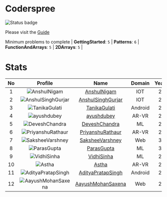 
Coderspree
==========


![Status badge](https://github.com/InnogeeksOrganization/coderspree/actions/workflows/checkSubmission.yml/badge.svg)  


Please visit the [Guide](./Guide/README.md)  


Minimum problems to complete | **GettingStarted**: `5` | **Patterns**: `6` | **FunctionAndArrays**: `5` | **2DArrays**: 
`5` |   

# Stats
  

|No|Profile|Name|Domain|Year|Solved|
| :---: | :---: | :---: | :---: | :---: | :---: |
|1|![AnshulNigam](https://avatars.githubusercontent.com/u/74321084?v=4&s=100)|[AnshulNigam](https://github.com/Anshul-13J)|IOT|2|61|
|2|![AnshulSinghGurjar](https://avatars.githubusercontent.com/u/90499262?v=4&s=100)|[AnshulSinghGurjar](https://github.com/anshulgurjar53)|IOT|2|58|
|3|![TanikaGulati](https://avatars.githubusercontent.com/u/84376218?v=4&s=100)|[TanikaGulati](https://github.com/tanika11)|Android|2|51|
|4|![ayushdubey](https://avatars.githubusercontent.com/u/33064931?v=4&s=100)|[ayushdubey](https://github.com/devAyushDubey)|AR-VR|2|49|
|5|![DeveshChandra](https://avatars.githubusercontent.com/u/82612473?v=4&s=100)|[DeveshChandra](https://github.com/devesh1093)|ML|2|39|
|6|![PriyanshuRathaur](https://avatars.githubusercontent.com/u/86730388?v=4&s=100)|[PriyanshuRathaur](https://github.com/priyanshurat)|AR-VR|2|38|
|7|![SaksheeVarshney](https://avatars.githubusercontent.com/u/84376218?v=4&s=100)|[SaksheeVarshney](https://github.com/sakshiv278)|Web|3|38|
|8|![ParasGupta](https://avatars.githubusercontent.com/u/60445527?v=4&s=100)|[ParasGupta](https://github.com/g-paras)|ML|3|33|
|9|![VidhiSinha](https://avatars.githubusercontent.com/u/83163944?v=4&s=100)|[VidhiSinha](https://github.com/niv168)|ML|2|30|
|10|![Astha](https://avatars.githubusercontent.com/u/78898085?v=4&s=100)|[Astha](https://github.com/arshivaastha)|AR-VR|2|29|
|11|![AdityaPratapSingh](https://avatars.githubusercontent.com/u/84376218?v=4&s=100)|[AdityaPratapSingh](https://github.com/iamAditya-07)|Android|2|29|
|12|![AayushMohanSaxena](https://avatars.githubusercontent.com/u/84376218?v=4&s=100)|[AayushMohanSaxena](https://github.com/aayush142001)|Web|2|28|
